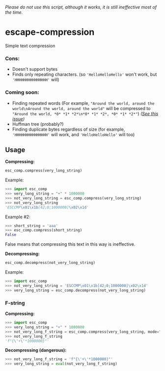 *Please do not use this script, although it works, it is still ineffective most of the time.*

# escape-compression
Simple text compression

### Cons:
- Doesn't support bytes
- Finds only repeating characters. (so `'HelloHelloHello'` won't work, but `'HHHHHHHHHHHHHHH'` will)

### Coming soon:
- Finding repeated words (For example, `"Around the world, around the world\nAround the world, around the world"` will be compressed to `"Around the world, *0* *1* *2*\n*0* *1* *2*, *0* *1* *2*"`) *([See this issue](https://github.com/pavlik-tt/escape-compression/issues/1))*
- Huffman tree (probably?)
- Finding duplicate bytes regardless of size (for example, `'HHHHHHHHHHHHHHH'` will work, and `'HelloHelloHello'` will too)

## Usage
**Compressing:**
```python
esc_comp.compress(very_long_string)
```
Example:
```python
>>> import esc_comp
>>> very_long_string = "+" * 1000000
>>> not_very_long_string = esc_comp.compress(very_long_string)
>>> not_very_long_string
'ESCCMP\x01\x1b[42;0;1000000]\x02\x1d'
```
Example #2:
```python
>>> short_string = 'aaa'
>>> esc_comp.compress(short_string)
False
```
False means that compressing this text in this way is ineffective.

**Decompressing:**
```python
esc_comp.decompress(not_very_long_string)
```
Example:
```python
>>> import esc_comp
>>> not_very_long_string = 'ESCCMP\x01\x1b[42;0;1000000]\x02\x1d'
>>> very_long_string = esc_comp.decompress(not_very_long_string)
```

### F-string
**Compressing:**
```python
>>> import esc_comp
>>> very_long_string = "+" * 1000000
>>> not_very_long_f_string = esc_comp.compress(very_long_string, mode="py_format")
>>> not_very_long_f_string
'f"{\'+\'*1000000}"'
```
**Decompressing (dangerous):**
```python
>>> not_very_long_f_string = 'f"{\'+\'*1000000}"'
>>> very_long_string = eval(not_very_long_f_string)
```
